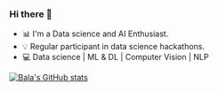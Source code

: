 ### Hi there 👋


- 📊 I'm a Data science and AI Enthusiast. 
- 💡 Regular participant in data science hackathons. 
- 💻 Data science | ML & DL | Computer Vision | NLP



[![Bala's GitHub stats](https://github-readme-stats.vercel.app/api?username=balamurugan1603&theme=highcontrast)](https://github.com/balamurugan1603/github-readme-stats)
